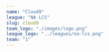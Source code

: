 ```yaml
---
name: "Cloud9"
league: "NA LCS"
slug: cloud9
team_logo: "./images/logo.png"
league_logo: "../leagues/na-lcs.png"
team: "1"
---
```


<!-- markdownlint-disable MD033 -->

<team name="Cloud9" logo="https://lolstatic-a.akamaihd.net/esports-assets/production/team/cloud9-9e4uks2y.png">
    <player name="LICORICE" role="TOP" img="https://lolstatic-a.akamaihd.net/esports-assets/production/player/licorice-2g1fjsvg.png" ></player>
    <player name="SVENSKEREN" role="JUNGLE" img="https://lolstatic-a.akamaihd.net/esports-assets/production/player/svenskeren-15aoowbk.png" ></player>
    <player name="JENSEN" role="MID" img="https://lolstatic-a.akamaihd.net/esports-assets/production/player/incarnati0n-7b7njwpe.png" ></player>
    <player name="SNEAKY" role="ADC" img="https://lolstatic-a.akamaihd.net/esports-assets/production/player/sneaky-54q93rnb.png" ></player>
    <player name="ZEYZAL" role="SUPPORT" img="https://lolstatic-a.akamaihd.net/esports-assets/production/player/zeyzal-7vvwucec.png" ></player>
</team>